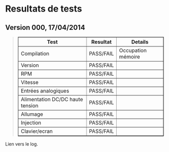 # Resultats de tests #

## Version 000, 17/04/2014 ##

<blockquote><table cellpadding='5' border='1'>
<tr><th>Test</th><th>Resultat</th><th>Details</th></tr>
<tr><td>Compilation</td><td>PASS/FAIL</td><td>Occupation mémoire</td></tr>
<tr><td>Version</td><td>PASS/FAIL</td><td></td></tr>
<tr><td>RPM</td><td>PASS/FAIL</td><td></td></tr>
<tr><td>Vitesse</td><td>PASS/FAIL</td><td></td></tr>
<tr><td>Entrées analogiques</td><td>PASS/FAIL</td><td></td></tr>
<tr><td>Alimentation DC/DC haute tension</td><td>PASS/FAIL</td><td></td></tr>
<tr><td>Allumage</td><td>PASS/FAIL</td><td></td></tr>
<tr><td>Injection</td><td>PASS/FAIL</td><td></td></tr>
<tr><td>Clavier/ecran</td><td>PASS/FAIL</td><td></td></tr>
</table></blockquote>

Lien vers le log.